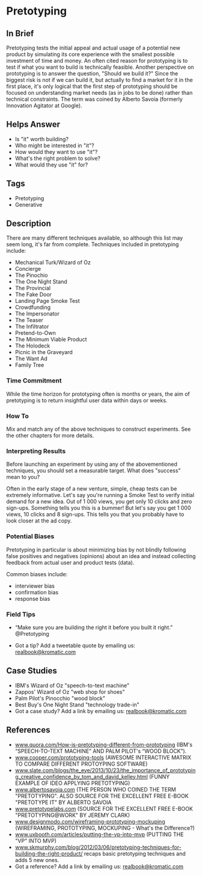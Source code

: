 # Pretotyping

## In Brief

Pretotyping tests the initial appeal and actual usage of a potential new product by simulating its core experience with the smallest possible investment of time and money. An often cited reason for prototyping is to test if what you want to build is technically feasible. Another perspective on prototyping is to answer the question, "Should we build it?" Since the biggest risk is not if we can build it, but actually to find a market for it in the first place, it's only logical that the first step of prototyping should be focused on understanding market needs (as in jobs to be done) rather than technical constraints. The term was coined by Alberto Savoia (formerly Innovation Agitator at Google).

## Helps Answer
 * Is "it" worth building?
 * Who might be interested in "it"?
 * How would they want to use "it"?
 * What's the right problem to solve?
 * What would they use "it" for?

## Tags
 * Pretotyping
 * Generative

## Description

There are many different techniques available, so although this list may seem long, it's far from complete. Techniques included in pretotyping include:

 * Mechanical Turk/Wizard of Oz
 * Concierge
 * The Pinochio
 * The One Night Stand
 * The Provincial
 * The Fake Door
 * Landing Page Smoke Test
 * Crowdfunding 
 * The Impersonator
 * The Teaser
 * The Infiltrator
 * Pretend-to-Own
 * The Minimum Viable Product
 * The Holodeck
 * Picnic in the Graveyard
 * The Want Ad
 * Family Tree

### Time Commitment

While the time horizon for prototyping often is months or years, the aim of pretotyping is to return insightful user data within days or weeks.

### How To

Mix and match any of the above techniques to construct experiments. See the other chapters for more details.

### Interpreting Results

Before launching an experiment by using any of the abovementioned techniques, you should set a measurable target. What does "success" mean to you? 

Often in the early stage of a new venture, simple, cheap tests can be extremely informative. Let's say you're running a Smoke Test to verify initial demand for a new idea. Out of 1 000 views, you get only 10 clicks and zero sign-ups. Something tells you this is a bummer! But let's say you get 1 000 views, 10 clicks and 8 sign-ups. This tells you that you probably have to look closer at the ad copy.

### Potential Biases

Pretotyping in particular is about minimizing bias by not blindly following false positives and negatives (opinions) about an idea and instead collecting feedback from actual user and product tests (data). 

Common biases include:
 * interviewer bias
 * confirmation bias
 * response bias 

### Field Tips
 * “Make sure you are building the right it before you built it right.” @Pretotyping
 - Got a tip? Add a tweetable quote by emailing us: [realbook@kromatic.com](mailto:realbook@kromatic.com)

## Case Studies
 * IBM's Wizard of Oz "speech-to-text machine"
 * Zappos' Wizard of Oz "web shop for shoes"
 * Palm Pilot's Pinocchio "wood block"
 * Best Buy's One Night Stand "technology trade-in"
 * Got a case study? Add a link by emailing us: [realbook@kromatic.com](mailto:realbook@kromatic.com)
 
## References
* www.quora.com/How-is-pretotyping-different-from-prototyping (IBM's “SPEECH-TO-TEXT MACHINE” AND PALM PILOT's “WOOD BLOCK”).
* www.cooper.com/prototyping-tools (AWESOME INTERACTIVE MATRIX TO COMPARE DIFFERENT PROTOYPING SOFTWARE)
* www.slate.com/blogs/the_eye/2013/10/23/the_importance_of_prototyping_creative_confidence_by_tom_and_david_kelley.html (FUNNY EXAMPLE OF IDEO APPLYING PRETOTYPING)
* www.albertosavoia.com (THE PERSON WHO COINED THE TERM "PRETOTYPING". ALSO SOURCE FOR THE EXCELLENT FREE E-BOOK "PRETOTYPE IT" BY ALBERTO SAVOIA
* www.pretotypelabs.com (SOURCE FOR THE EXCELLENT FREE E-BOOK "PRETOTYPING@WORK" BY JEREMY CLARK)
* www.designmodo.com/wireframing-prototyping-mockuping (WIREFRAMING, PROTOTYPING, MOCKUPING - What's the Difference?)
* www.uxbooth.com/articles/putting-the-vp-into-mvp (PUTTING THE "VP" INTO MVP)
* www.skmurphy.com/blog/2012/03/06/pretotyping-techniques-for-building-the-right-product/ recaps basic pretotyping techniques and adds 5 new ones. 
* Got a reference? Add a link by emailing us: [realbook@kromatic.com](realbook@kromatic.com)